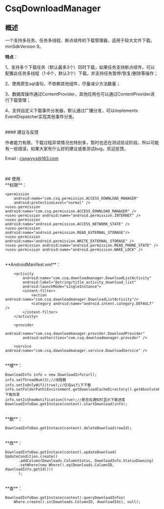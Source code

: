 # CsqDownloadManager


## 概述

一个支持多任务、任务多线程、断点续传的下载管理器，适用于较大文件下载。minSdkVersion 9。


**特点**：

1、支持多个下载任务（默认最多3个）同时下载，如果任务支持断点续传，可以配置此任务多线程（1-6个，默认3个）下载，并支持任务暂停/恢复/删除等操作；

2、使用原生sql语句，不依赖其他组件，尽量减少方法数量；

3、数据库操作通过ContentProvider，其他应用也可以通过ContentProvider进行下载管理；

4、支持自定义下载事件分发器，默认通过广播分发，可以implements EventDispatcher实现其他事件分发。

<br>
#### 建议与反馈

作者能力有限，下载过程异常情况也特别多，暂时也还在测试验证阶段，所以可能有一些错误，如果大家有什么好的建议或者测试bug，欢迎反馈。

Email : <csqwyyx@163.com>


<br>
<br>
## 使用

<br>
**权限**：
    
    <permission
        android:name="com.csq.permission.ACCESS_DOWNLOAD_MANAGER"
        android:protectionLevel="normal" />
    <uses-permission android:name="com.csq.permission.ACCESS_DOWNLOAD_MANAGER" />
    <uses-permission android:name="android.permission.INTERNET" />
    <uses-permission android:name="android.permission.ACCESS_NETWORK_STATE" />
    <uses-permission android:name="android.permission.READ_EXTERNAL_STORAGE"/>
    <uses-permission android:name="android.permission.WRITE_EXTERNAL_STORAGE" />
    <uses-permission android:name="android.permission.READ_PHONE_STATE" />
    <uses-permission android:name="android.permission.WAKE_LOCK" />

<br>
**AndroidManifest.xml**：
    
        <activity
            android:name="com.csq.downloadmanager.DownloadListActivity"
            android:label="@string/title_activity_download_list"
            android:launchMode="singleInstance">
            <intent-filter>
                <action android:name="com.csq.downloadmanager.DownloadListActivity"/>
                <category android:name="android.intent.category.DEFAULT" />
            </intent-filter>
        </activity>

        <provider
            android:name="com.csq.downloadmanager.provider.DownloadProvider"
            android:authorities="com.csq.downloadmanager.provider" />

        <service android:name="com.csq.downloadmanager.service.DownloadService" />

<br>
**增**：

    DownloadInfo info = new DownloadInfo(url);
    info.setThreadNum(3);//线程数
    info.setIsOnlyWifi(true);//仅在wifi下下载
    info.setFolderPath(Environment.getDownloadCacheDirectory().getAbsolutePath());//下载目录
    info.setIsShowNotification(true);//是否在通知栏显示下载进度
    DownloadInfoDao.getInstace(context).startDownload(info);

<br>
**删**：
    
    DownloadInfoDao.getInstace(context).deleteDownload(rowId);

<br>
**改**：

    DownloadInfoDao.getInstace(context).updateDownload(
    UpdateCondition.create()
          .addColumn(Downloads.ColumnStatus, DownloadInfo.StatusDowning)
          .setWhere(new Where().eq(Downloads.ColumnID, downloadInfo.getId()))
          );

<br>
**查**：

    DownloadInfoDao.getInstace(context).queryDownloadInfos(
        Where.create().in(Downloads.ColumnID, downloadIds), null);







